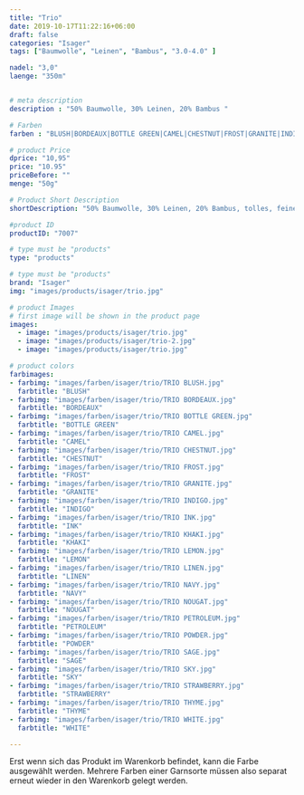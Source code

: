```yaml
---
title: "Trio"
date: 2019-10-17T11:22:16+06:00
draft: false
categories: "Isager"
tags: ["Baumwolle", "Leinen", "Bambus", "3.0-4.0" ]

nadel: "3,0" 
laenge: "350m"	


# meta description
description : "50% Baumwolle, 30% Leinen, 20% Bambus "

# Farben
farben : "BLUSH|BORDEAUX|BOTTLE GREEN|CAMEL|CHESTNUT|FROST|GRANITE|INDIGO|INK|KHAKI|LEMON|LINEN|NAVY|NOUGAT|PETROLEUM|POWDER|SAGE|SKY|STRAWBERRY|THYME|WHITE"

# product Price
dprice: "10,95"
price: "10.95"
priceBefore: ""
menge: "50g"

# Product Short Description
shortDescription: "50% Baumwolle, 30% Leinen, 20% Bambus, tolles, feines Sommergarn"

#product ID
productID: "7007"

# type must be "products"
type: "products"

# type must be "products"
brand: "Isager"
img: "images/products/isager/trio.jpg"   

# product Images
# first image will be shown in the product page
images:
  - image: "images/products/isager/trio.jpg"
  - image: "images/products/isager/trio-2.jpg"
  - image: "images/products/isager/trio.jpg"

# product colors
farbimages:
- farbimg: "images/farben/isager/trio/TRIO BLUSH.jpg"	
  farbtitle: "BLUSH"
- farbimg: "images/farben/isager/trio/TRIO BORDEAUX.jpg"	
  farbtitle: "BORDEAUX"
- farbimg: "images/farben/isager/trio/TRIO BOTTLE GREEN.jpg"	
  farbtitle: "BOTTLE GREEN"
- farbimg: "images/farben/isager/trio/TRIO CAMEL.jpg"	
  farbtitle: "CAMEL"
- farbimg: "images/farben/isager/trio/TRIO CHESTNUT.jpg"	
  farbtitle: "CHESTNUT"
- farbimg: "images/farben/isager/trio/TRIO FROST.jpg"	
  farbtitle: "FROST"
- farbimg: "images/farben/isager/trio/TRIO GRANITE.jpg"	
  farbtitle: "GRANITE"
- farbimg: "images/farben/isager/trio/TRIO INDIGO.jpg"	
  farbtitle: "INDIGO"
- farbimg: "images/farben/isager/trio/TRIO INK.jpg"	
  farbtitle: "INK"
- farbimg: "images/farben/isager/trio/TRIO KHAKI.jpg"	
  farbtitle: "KHAKI"
- farbimg: "images/farben/isager/trio/TRIO LEMON.jpg"	
  farbtitle: "LEMON"
- farbimg: "images/farben/isager/trio/TRIO LINEN.jpg"	
  farbtitle: "LINEN"
- farbimg: "images/farben/isager/trio/TRIO NAVY.jpg"	
  farbtitle: "NAVY"
- farbimg: "images/farben/isager/trio/TRIO NOUGAT.jpg"	
  farbtitle: "NOUGAT"
- farbimg: "images/farben/isager/trio/TRIO PETROLEUM.jpg"	
  farbtitle: "PETROLEUM"
- farbimg: "images/farben/isager/trio/TRIO POWDER.jpg"	
  farbtitle: "POWDER"
- farbimg: "images/farben/isager/trio/TRIO SAGE.jpg"	
  farbtitle: "SAGE"
- farbimg: "images/farben/isager/trio/TRIO SKY.jpg"	
  farbtitle: "SKY"
- farbimg: "images/farben/isager/trio/TRIO STRAWBERRY.jpg"	
  farbtitle: "STRAWBERRY"
- farbimg: "images/farben/isager/trio/TRIO THYME.jpg"	
  farbtitle: "THYME"
- farbimg: "images/farben/isager/trio/TRIO WHITE.jpg"	
  farbtitle: "WHITE"

---
```


Erst wenn sich das Produkt im Warenkorb befindet, kann die Farbe ausgewählt werden.
Mehrere Farben einer Garnsorte müssen also separat erneut wieder in den Warenkorb gelegt werden.
